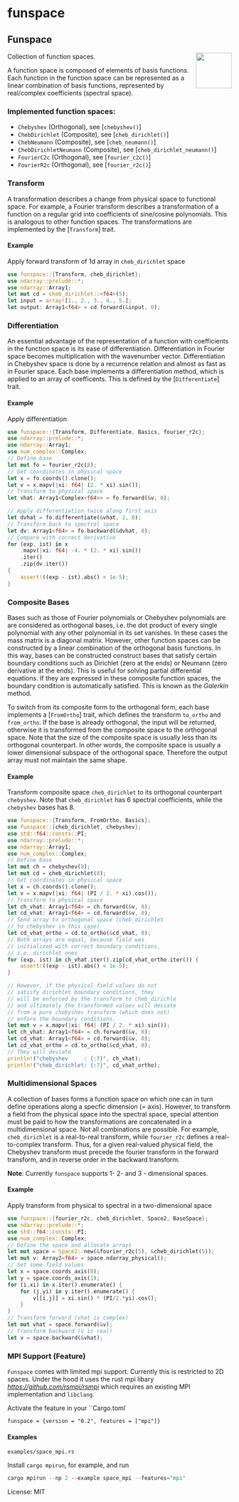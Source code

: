 # funspace

## Funspace
<img align="right" src="https://rustacean.net/assets/cuddlyferris.png" width="80">

Collection of function spaces.

A function space is composed of elements of basis functions.
Each function in the function space can be represented as a
linear combination of basis functions, represented by real/complex
coefficients (spectral space).

### Implemented function spaces:
- `Chebyshev` (Orthogonal), see [`chebyshev()`]
- `ChebDirichlet` (Composite), see [`cheb_dirichlet()`]
- `ChebNeumann` (Composite), see [`cheb_neumann()`]
- `ChebDirichletNeumann` (Composite), see [`cheb_dirichlet_neumann()`]
- `FourierC2c` (Orthogonal), see [`fourier_c2c()`]
- `FourierR2c` (Orthogonal), see [`fourier_r2c()`]

### Transform
A transformation describes a change from physical space to functional space.
For example, a Fourier transform describes a transformation of a function
on a regular grid into coefficients of sine/cosine polynomials.
This is analogous to other function spaces. The transformations are
implemented by the [`Transform`] trait.

#### Example
Apply forward transform of 1d array in `cheb_dirichlet` space
```rust
use funspace::{Transform, cheb_dirichlet};
use ndarray::prelude::*;
use ndarray::Array1;
let mut cd = cheb_dirichlet::<f64>(5);
let input = array![1., 2., 3., 4., 5.];
let output: Array1<f64> = cd.forward(&input, 0);
```

### Differentiation
An essential advantage of the representation of a function with coefficients in
the function space is its ease of differentiation. Differentiation in
Fourier space becomes multiplication with the wavenumber vector.
Differentiation in Chebyshev space is done by a recurrence
relation and almost as fast as in Fourier space.
Each base implements a differentiation method, which is applied to
an array of coefficents. This is defined by the [`Differentiate`] trait.

#### Example
Apply differentiation
```rust
use funspace::{Transform, Differentiate, Basics, fourier_r2c};
use ndarray::prelude::*;
use ndarray::Array1;
use num_complex::Complex;
// Define base
let mut fo = fourier_r2c(8);
// Get coordinates in physical space
let x = fo.coords().clone();
let v = x.mapv(|xi: f64| (2. * xi).sin());
// Transform to physical space
let vhat: Array1<Complex<f64>> = fo.forward(&v, 0);

// Apply differentiation twice along first axis
let dvhat = fo.differentiate(&vhat, 2, 0);
// Transform back to spectral space
let dv: Array1<f64> = fo.backward(&dvhat, 0);
// Compare with correct derivative
for (exp, ist) in x
    .mapv(|xi: f64| -4. * (2. * xi).sin())
    .iter()
    .zip(dv.iter())
{
    assert!((exp - ist).abs() < 1e-5);
}
```

### Composite Bases
Bases such as those of Fourier polynomials or Chebyshev polynomials are
are considered as orthogonal bases, i.e. the dot product of every single
polynomial with any other polynomial in its set vanishes. In these cases
the mass matrix is a diagonal matrix.
However, other function spaces can be constructed by a linear combination
of the orthogonal basis functions. In this way, bases can be constructed
construct bases that satisfy certain boundary conditions such as Dirichlet
(zero at the ends) or Neumann (zero derivative at the ends).
This is useful for solving partial differential equations. If they are
expressed in these composite function spaces, the boundary condition
is automatically satisfied. This is known as the *Galerkin* method.

To switch from its composite form to the orthogonal form, each base implements
a [`FromOrtho`] trait, which defines the transform `to_ortho` and `from_ortho`.
If the base is already orthogonal, the input will be returned, otherwise it
is transformed from the composite space to the orthogonal space.
Note that the size of the composite space is usually
less than its orthogonal counterpart. In other words, the composite space is
usually a lower dimensional subspace of the orthogonal space. Therefore the output
array must not maintain the same shape.

#### Example
Transform composite space `cheb_dirichlet` to its orthogonal counterpart
`chebyshev`. Note that `cheb_dirichlet` has 6 spectral coefficients,
while the `chebyshev` bases has 8.
```rust
use funspace::{Transform, FromOrtho, Basics};
use funspace::{cheb_dirichlet, chebyshev};
use std::f64::consts::PI;
use ndarray::prelude::*;
use ndarray::Array1;
use num_complex::Complex;
// Define base
let mut ch = chebyshev(8);
let mut cd = cheb_dirichlet(8);
// Get coordinates in physical space
let x = ch.coords().clone();
let v = x.mapv(|xi: f64| (PI / 2. * xi).cos());
// Transform to physical space
let ch_vhat: Array1<f64> = ch.forward(&v, 0);
let cd_vhat: Array1<f64> = cd.forward(&v, 0);
// Send array to orthogonal space (cheb_dirichlet
// to chebyshev in this case)
let cd_vhat_ortho = cd.to_ortho(&cd_vhat, 0);
// Both arrays are equal, because field was
// initialized with correct boundary conditions,
// i.e. dirichlet ones
for (exp, ist) in ch_vhat.iter().zip(cd_vhat_ortho.iter()) {
    assert!((exp - ist).abs() < 1e-5);
}

// However, if the physical field values do not
// satisfy dirichlet boundary conditions, they
// will be enforced by the transform to cheb_dirichle
// and ultimately the transformed values will deviate
// from a pure chebyshev transform (which does not)
// enfore the boundary conditions.
let mut v = x.mapv(|xi: f64| (PI / 2. * xi).sin());
let ch_vhat: Array1<f64> = ch.forward(&v, 0);
let cd_vhat: Array1<f64> = cd.forward(&v, 0);
let cd_vhat_ortho = cd.to_ortho(&cd_vhat, 0);
// They will deviate
println!("chebyshev     : {:?}", ch_vhat);
println!("cheb_dirichlet: {:?}", cd_vhat_ortho);
```

### Multidimensional Spaces
A collection of bases forms a function space on which one can in turn define operations
along a specfic dimension (= axis). However, to transform a field from the physical space
into the spectral space, special attention must be paid to how the transformations are
concatenated  in a multidimensional space. Not all combinations are possible.
For example, `cheb_dirichlet` is a real-to-real transform,
while `fourier_r2c` defines a real-to-complex transform.
Thus, for a given real-valued physical field, the Chebyshev transform must precede
the fourier transform in the forward transform, and in reverse order in
the backward transform.

**Note**: Currently `funspace` supports 1- 2- and 3 - dimensional spaces.

#### Example
Apply transform from physical to spectral in a two-dimensional space
```rust
use funspace::{fourier_r2c, cheb_dirichlet, Space2, BaseSpace};
use ndarray::prelude::*;
use std::f64::consts::PI;
use num_complex::Complex;
// Define the space and allocate arrays
let mut space = Space2::new(&fourier_r2c(5), &cheb_dirichlet(5));
let mut v: Array2<f64> = space.ndarray_physical();
// Set some field values
let x = space.coords_axis(0);
let y = space.coords_axis(1);
for (i,xi) in x.iter().enumerate() {
    for (j,yi) in y.iter().enumerate() {
        v[[i,j]] = xi.sin() * (PI/2.*yi).cos();
    }
}
// Transform forward (vhat is complex)
let mut vhat = space.forward(&v);
// Transform backward (v is real)
let v = space.backward(&vhat);
```

### MPI Support (Feature)
`Funspace` comes with limited mpi support. Currently this is restricted
to 2D spaces. Under the hood it uses the rust mpi libary
*https://github.com/rsmpi/rsmpi* which requires an existing MPI implementation
and `libclang`.

Activate the feature in your ``Cargo.toml`

`funspace = {version = "0.2", features = ["mpi"]}`

#### Examples
`examples/space_mpi.rs`

Install `cargo mpirun`, for example, and run
```rust
cargo mpirun --np 2 --example space_mpi --features="mpi"
```

License: MIT
